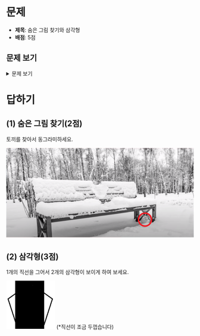 # 문제

-   **제목**: 숨은 그림 찾기와 삼각형
-   **배점**: 5점

## 문제 보기

<details>
    <summary>문제 보기</summary>
    <br>
    <blockquote>
        <h1>1. 숨은 그림 찾기와 삼각형 (5점)</h1>
        <!--
            <ul>
        	<li class="0"><span style="text-autospace:none"><span style="font-size:13.0pt"><span style="font-family:한컴돋움"><span style="font-weight:bold">그림 찾기와 삼각형</span></span></span><span lang="EN-US" style="font-size:13.0pt"><span style="font-family:한컴돋움"><span style="letter-spacing:0pt"><span style="font-weight:bold">(5</span></span></span></span><span style="font-size:13.0pt"><span style="font-family:한컴돋움"><span style="font-weight:bold">점</span></span></span><span lang="EN-US" style="font-size:13.0pt"><span style="font-family:한컴돋움"><span style="letter-spacing:0pt"><span style="font-weight:bold">)</span></span></span></span></span></li>
        </ul>
        -->
        <span style="text-autospace:none"><span lang="EN-US" style="font-size:13.0pt"><span style="font-family:한컴돋움"><span
                        style="letter-spacing:0pt">(1) </span></span></span><span style="font-size:13.0pt"><span
                    style="font-family:한컴돋움">숨은 그림 찾기</span></span><span lang="EN-US" style="font-size:13.0pt"><span
                    style="font-family:한컴돋움"><span style="letter-spacing:0pt">(2</span></span></span><span
                style="font-size:13.0pt"><span style="font-family:한컴돋움">점</span></span><span lang="EN-US"
                style="font-size:13.0pt"><span style="font-family:한컴돋움"><span
                        style="letter-spacing:0pt">)</span></span></span></span><br>
        <span style="font-size:13.0pt"><span style="text-autospace:none"><span style="font-weight:bold"><img alt="그림입니다.
        원본 그림의 이름: CLP000020f46542.bmp
        원본 그림의 크기: 가로 947pixel, 세로 456pixel" src="./제12회 cpsFestival 예선 문제(안)_files/1.png"
                        style="width:480ptpx; height:231ptpx"></span></span></span><br>
        <span style="font-size:13.0pt"><span style="text-autospace:none">&nbsp;</span></span><br>
        <span style="text-autospace:none"><span style="font-size:13.0pt"><span style="font-family:한컴돋움">토끼
                </span></span><span lang="EN-US" style="font-size:13.0pt"><span style="font-family:한컴돋움"><span
                        style="letter-spacing:0pt">1</span></span></span><span style="font-size:13.0pt"><span
                    style="font-family:한컴돋움">마리가 숨어 있습니다</span></span><span lang="EN-US" style="font-size:13.0pt"><span
                    style="font-family:한컴돋움"><span style="letter-spacing:0pt">.
                    </span></span></span><span style="font-size:13.0pt"><span style="font-family:한컴돋움">어디에 숨어
                    있습니까</span></span><span lang="EN-US" style="font-size:13.0pt"><span style="font-family:한컴돋움"><span
                        style="letter-spacing:0pt">?</span></span></span></span><br>
        <span style="color:#f90000"><span lang="EN-US" style="font-size:13.0pt"><span style="font-family:한컴돋움"><span
                        style="letter-spacing:0pt">[</span></span></span><span style="font-size:13.0pt"><span
                    style="font-family:한컴돋움">답하기</span></span><span lang="EN-US" style="font-size:13.0pt"><span
                    style="font-family:한컴돋움"><span style="letter-spacing:0pt">]</span></span></span></span>
        <table
            style="border-collapse:collapse; table-layout:fixed; border-top:none; border-left:none; border-bottom:none; border-right:none; border:solid #000000 0.28pt">
            <tbody>
                <tr>
                    <td style="border-bottom:solid #000000 0.28pt; width:239.50pt; height:26.95pt; padding:1.41pt 5.10pt 1.41pt 5.10pt; border-top:solid #000000 0.28pt; border-left:solid #000000 0.28pt; border-right:solid #000000 0.28pt"
                        valign="middle"><span style="text-autospace:none"><span lang="EN-US" style="font-size:12.0pt"><span
                                    style="font-family:굴림체"><span style="letter-spacing:0pt">(1) </span></span></span><span
                                style="font-size:12.0pt"><span style="font-family:굴림체">숨은 그림 찾기</span></span><span lang="EN-US"
                                style="font-size:12.0pt"><span style="font-family:굴림체"><span
                                        style="letter-spacing:0pt">(2</span></span></span><span style="font-size:12.0pt"><span
                                    style="font-family:굴림체">점</span></span><span lang="EN-US" style="font-size:12.0pt"><span
                                    style="font-family:굴림체"><span style="letter-spacing:0pt">)</span></span></span></span></td>
                </tr>
                <tr>
                    <td style="border-bottom:solid #000000 0.28pt; width:239.50pt; height:208.74pt; padding:1.41pt 5.10pt 1.41pt 5.10pt; border-top:solid #000000 0.28pt; border-left:solid #000000 0.28pt; border-right:solid #000000 0.28pt"
                        valign="top"><span style="text-autospace:none"><img alt="그림입니다.
        원본 그림의 이름: CLP000020f46542.bmp
        원본 그림의 크기: 가로 947pixel, 세로 456pixel" src="./제12회 cpsFestival 예선 문제(안)_files/3.png"
                                style="width:207ptpx; height:99ptpx"> <span style="font-size:12.0pt"><br><span
                                    style="font-family:굴림체">토끼를 찾아서 동그라미하세요</span></span><span lang="EN-US"
                                style="font-size:12.0pt"><span style="font-family:굴림체"><span
                                        style="letter-spacing:0pt">.</span></span></span></span><br>
                        <span style="font-size:12.0pt"><span style="text-autospace:none"><span
                                    style="color:#ff0000">&nbsp;</span></span></span>
                    </td>
                </tr>
            </tbody>
        </table>
        <span style="font-size:13.0pt"><span style="text-autospace:none">&nbsp;</span></span><br>
        <span style="text-autospace:none"><span lang="EN-US" style="font-size:13.0pt"><span style="font-family:한컴돋움"><span
                        style="letter-spacing:0pt">(2) </span></span></span><span style="font-size:13.0pt"><span
                    style="font-family:한컴돋움">삼각형</span></span><span lang="EN-US" style="font-size:13.0pt"><span
                    style="font-family:한컴돋움"><span style="letter-spacing:0pt">(3</span></span></span><span
                style="font-size:13.0pt"><span style="font-family:한컴돋움">점</span></span><span lang="EN-US"
                style="font-size:13.0pt"><span style="font-family:한컴돋움"><span
                        style="letter-spacing:0pt">)</span></span></span></span><br>
        <span style="font-size:13.0pt"><span style="text-autospace:none"><img alt="그림입니다.
        원본 그림의 이름: CLP000001740005.bmp
        원본 그림의 크기: 가로 262pixel, 세로 258pixel" src="./제12회 cpsFestival 예선 문제(안)_files/2.png"
                    style="width:95ptpx; height:94ptpx"></span></span><br>
        <span style="text-autospace:none"><span lang="EN-US" style="font-size:13.0pt"><span style="font-family:한컴돋움"><span
                        style="letter-spacing:0pt">1</span></span></span><span style="font-size:13.0pt"><span
                    style="font-family:한컴돋움">개의 직선을 그어서 </span></span><span lang="EN-US" style="font-size:13.0pt"><span
                    style="font-family:한컴돋움"><span style="letter-spacing:0pt">2</span></span></span><span
                style="font-size:13.0pt"><span style="font-family:한컴돋움">개의 삼각형이 보이게 하여 보세요</span></span><span lang="EN-US"
                style="font-size:13.0pt"><span style="font-family:한컴돋움"><span
                        style="letter-spacing:0pt">.</span></span></span></span><br>
        <span style="font-size:13.0pt"><span style="text-autospace:none">&nbsp;</span></span><br>
        <span style="font-size:13.0pt"><span style="text-autospace:none"><span style="color:#f90000"><span lang="EN-US"
                        style="font-size:13.0pt"><span style="font-family:한컴돋움"><span
                                style="letter-spacing:0pt">[</span></span></span><span style="font-size:13.0pt"><span
                            style="font-family:한컴돋움">답하기</span></span><span lang="EN-US" style="font-size:13.0pt"><span
                            style="font-family:한컴돋움"><span
                                style="letter-spacing:0pt">]</span></span></span></span></span></span>
        <table
            style="border-collapse:collapse; table-layout:fixed; border-top:none; border-left:none; border-bottom:none; border-right:none; border:solid #000000 0.28pt">
            <tbody>
                <tr>
                    <td style="border-bottom:solid #000000 0.28pt; width:239.50pt; height:26.95pt; padding:1.41pt 5.10pt 1.41pt 5.10pt; border-top:solid #000000 0.28pt; border-left:solid #000000 0.28pt; border-right:solid #000000 0.28pt"
                        valign="middle"><span style="text-autospace:none"><span lang="EN-US" style="font-size:12.0pt"><span
                                    style="font-family:굴림체"><span style="letter-spacing:0pt">(2) </span></span></span><span
                                style="font-size:12.0pt"><span style="font-family:굴림체">삼각형</span></span><span lang="EN-US"
                                style="font-size:12.0pt"><span style="font-family:굴림체"><span
                                        style="letter-spacing:0pt">(3</span></span></span><span style="font-size:12.0pt"><span
                                    style="font-family:굴림체">점</span></span><span lang="EN-US" style="font-size:12.0pt"><span
                                    style="font-family:굴림체"><span style="letter-spacing:0pt">)</span></span></span></span></td>
                </tr>
                <tr>
                    <td style="border-bottom:solid #000000 0.28pt; width:239.50pt; height:208.74pt; padding:1.41pt 5.10pt 1.41pt 5.10pt; border-top:solid #000000 0.28pt; border-left:solid #000000 0.28pt; border-right:solid #000000 0.28pt"
                        valign="top"><span style="text-autospace:none"><img alt="그림입니다.
        원본 그림의 이름: CLP000001740005.bmp
        원본 그림의 크기: 가로 262pixel, 세로 258pixel" src="./제12회 cpsFestival 예선 문제(안)_files/4.png"
                                style="width:98ptpx; height:96ptpx"><br> <span lang="EN-US" style="font-size:12.0pt"><span
                                    style="font-family:굴림체"><span style="letter-spacing:0.8pt">1</span></span></span><span
                                style="font-size:12.0pt"><span style="font-family:굴림체"><span style="letter-spacing:0.8pt">개의 직선을
                                        그어서 </span></span></span><span lang="EN-US" style="font-size:12.0pt"><span
                                    style="font-family:굴림체"><br><span style="letter-spacing:0.8pt">2</span></span></span><span
                                style="font-size:12.0pt"><span style="font-family:굴림체"><span style="letter-spacing:0.8pt">개의
                                    </span></span></span><span style="font-size:12.0pt"><span style="font-family:굴림체"><span
                                        style="letter-spacing:0.7pt">삼각형이 보이게 하여 보세요</span></span></span><span lang="EN-US"
                                style="font-size:12.0pt"><span style="font-family:굴림체"><span
                                        style="letter-spacing:0.8pt">.</span></span></span></span></td>
                </tr>
            </tbody>
        </table>
        <span style="text-autospace:none">&nbsp;</span><br>
        &nbsp;
    </blockquote>
</details>

# 답하기

## (1) 숨은 그림 찾기(2점)

토끼를 찾아서 동그라미하세요.

![](answer-2-(1).png)

## (2) 삼각형(3점)

1개의 직선을 그어서 2개의 삼각형이 보이게 하여 보세요.

![](answer-2-(2).png)
(*직선이 조금 두껍습니다)

